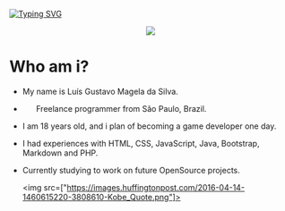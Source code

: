 [![Typing SVG](https://readme-typing-svg.herokuapp.com/?color=00e79dDB&size=35&center=true&vCenter=true&width=1000&lines=✨+Xtr3me2K's+profile+✨)](https://git.io/typing-svg)

<p align="center">
<img src="https://i.pinimg.com/originals/67/0d/4e/670d4e55f0f720cdc8ef1bc83e86e6fd.gif">
</p>

# Who am i?
- My name is Luís Gustavo Magela da Silva.
- <img src="https://cdn.pixabay.com/animation/2022/08/05/18/24/18-24-53-297_512.gif" width="20" height="10"> Freelance programmer from São Paulo, Brazil.
- I am 18 years old, and i plan of becoming a game developer one day.
- I had experiences with HTML, CSS, JavaScript, Java, Bootstrap, Markdown and PHP.
- Currently studying to work on future OpenSource projects.

  <img src=["https://images.huffingtonpost.com/2016-04-14-1460615220-3808610-Kobe_Quote.png"]>
